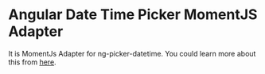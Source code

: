 Angular Date Time Picker MomentJS Adapter
========================

It is MomentJs Adapter for ng-picker-datetime.
You could learn more about this from [here](https://danielykpan.github.io/date-time-picker/).
